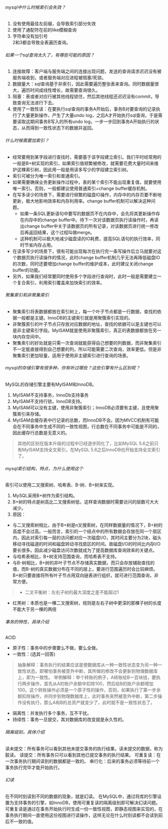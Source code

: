 ###### mysql中什么时候索引会失效？
1. 没有使用最佳左前缀，会导致索引部分失效
2. 使用了通配符在前的like模糊查询
3. 字符串没有加引号  
2和3都会导致全表遍历查询。

###### 如果一个sql查询太久了，有哪些可能的原因？
1. 连接故障：客户端与服务端之间的连接出现问题，发送的查询请求迟迟没有被服务端收到，或者服务端对应进程被阻塞/死锁。
2. 数据量大：sql查询基于非索引，因此需要遍历整张表来查询。同时数据量很大，遍历时间成线性增长，故需要查询很久。
3. 阻塞：表或者对应行被其他线程锁住，然后其他线程还迟迟没有commit，导致查询无法进行下去。
4. 使用了一致性读：在要执行sql查询的事务A开始后，事务B对要查询的记录执行了大量更新操作，产生了大量undo log，之后A才开始执行sql查询，于是需要读取这期间事务B写入的所有undo log，一步一步回到事务A开始执行的状态，从而得到一致性状态下的数据并返回。

###### 什么时候需要加索引？
* 经常要用到某字段进行查找时，需要基于该字段建立索引。我们平时经常用的一般是B+树实现的索引，如果索引值频繁被修改，就需要花费大量时间来维护这棵索引树，因此用一般是用读多写少的字段建立索引树。
* 索引可被分为唯一索引和普通索引。
* 如果需要确保业务更新操作过程中，表的某个索引不能出现重复值，就要使用唯一索引。否则，一般都建议使用普通索引+change buffer缓存机制。
* 在写多读少的场景下，需要进行频繁的磁盘IO操作，内存中的内存页要不断地更新，极大地影响效率和内存利用率。change buffer机制可以解决这种问题。
  * 如果一条SQL更新语句中要写的数据页不在内存中，会先将其更新操作存在内存中的change buffer中。待下一次对该数据页执行读操作时，再读出change buffer中关于该数据页的所有记录，对该数据页进行统一修改后再返回结果，这个过程叫做merge。
  * 这种机制可以极大地减少磁盘读的IO耗费，提高SQL语句的执行效率，同时节省内存占用。
* 在读多写少的场景下，很有可能出现每次在执行完一条写操作后立马就要对这个数据页执行读操作的情况，此时change buffer机制几乎无法再降低磁盘IO的次数，同时还要增加change buffer的维护成本，此时建议关闭change buffer的功能。
* 另外，如果我们经常要同时使用多个字段进行查询时，此时一般是需要建立一个复合索引，利用索引覆盖来加快索引的效率。

###### 聚集索引和非聚集索引
* 聚集索引将表数据都放在索引树上，每一个叶子节点都是一行数据，查找的依据一般都是主键。InnoDB的主键索引就是用聚簇索引实现的。
* 非聚簇索引的叶子节点只存放对应数据的地址，查找的依据可以是主键也可以是非主键索引字段。MyISAM就是使用非聚簇索引，真正的表数据都放在另一块内存空间中。
* 聚集索引的好处就是只需一次查询就能获得自己想要的列数据，而非聚集索引不一定能直接得到自己想要的列，所以可能需要二次查询，效率更低。但是非聚集索引更加轻量，适用于使用非主键索引进行查询的场景。

###### mysql的存储引擎有很多种，你有听过哪些？这些引擎有什么区别呢？
MySQL的存储引擎主要有MyISAM和InnoDB。
1. MyISAM不支持事务，InnoDb支持事务
2. MyISAM不支持行锁，InnoDB支持。
3. MyISAM可以没有主键，使用非聚簇索引；InnoDB必须要有主键，且使用聚簇索引来存储。
4. MyISAM会缓存表中行记录的总数，而InnoDB不会。因为MVCC机制有可能会在不同事务中生成不同的一致性视图，行总数在不同事务中可能是不同的，因此缓存行总数是无意义的。
>其他的区别在版本升级的过程中已经逐步同化了，比如MySQL 5.6之前只有MyISAM支持全文索引，在MySQL 5.6之后InnoDB也开始支持全文索引了。

###### mysql索引结构，特点，为什么使用这个
索引可以使用二叉搜索树、哈希表、B-树、B+树来实现。
1. MySQL采用B+树作为索引结构。
2. B+树的特点是树高比二叉搜索树低，这样查询数据时需要访问的层数可大大减少。
3. 原因：
* 与二叉搜索树相比，由于B+树是n叉搜索树，在同样数据量的情况下，B+树的高度不会过高。一般而言，索引的一个结点中的所有数据会存放在同一个扇区内，因此对索引每一层的访问都对应一次磁盘I/O，其时间主要分为2块，磁头移动寻找磁道的时间和磁盘转动寻找扇区的时间。故磁盘I/O的时间比内存I/O要长很多。因此减少磁盘访问次数就成为了提高数据库查询效率的关键点。
* 与哈希表相比，B+树支持范围查询，而哈希表不支持。
* 与B-树相比，B+树的非叶子节点不存储真实数据，而只会存放辅助查找的值，而B-树的真实数据分布在不同的层上，要进行范围遍历时会比较麻烦。B+树只要直接将所有叶子节点用双向链表进行组织，就可进行范围查询，非常方便。

>* 二叉平衡树：左右子树的最大深度之差不能超过1
* 红黑树：本质也是一棵二叉搜索树，规则是左右子树中更深的那棵子树的长度不能大于另一棵的两倍

###### 事务的特性，具体介绍
ACID
* 原子性：事务中的步骤要么不做，要么全做。
* 一致性：(选其一回答)
>抽象解释：事务执行的结果应该是使数据库从一种一致性状态变为另一种一致性状态。即哪怕事务被意外中断，其所做的修改不会更新到物理数据库上，即为一致性。
>举例解释：举个转账的例子，A转账给B一百块钱，要执行两步操作，首先从A的账户余额中扣除100，然后给B的账户余额增加100。这个转账操作必须是一个原子性的操作，否则，如果执行了第一步余额扣除操作，并同步到物理数据库上，此时事务突然被意外中断，第二步操作没有执行，那么A和B的总资产就变少了，此时就不是一致性状态了。

* 隔离性：并发执行多个事务，互不干扰。
* 持续性：事务一旦提交，其对数据库的改变就是永久性的。

###### 隔离级别，具体介绍
读未提交：所有事务可以看到其他未提交事务的执行结果。读未提交的数据，称为脏读。
读提交：所有事务只可以看到其他已提交事务的执行结果。
可重复读：在一次事务执行期间读到的数据都是一致的。
串行化：后来的事务必须等待前一个事务执行完毕才能开始执行。

###### 幻读
在不同时刻读到不同的数据的现象，就是幻读。
在MySQL中，通过将库的引擎设置为支持事务的引擎，如InnoDB，使用可重复读的隔离级别即可解决幻读问题。可重复读是通过在事务开始执行时生成一份一致性视图，即静态视图来实现的，在事务执行期间一直使用这份视图进行读操作，这样无论在什么时刻读都不会读到前后不一致的值。
